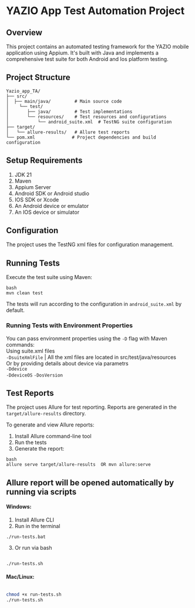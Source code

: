 
# YAZIO App Test Automation Project

## Overview
This project contains an automated testing framework for the YAZIO mobile application using Appium. It's built with Java and implements a comprehensive test suite for both Android and Ios platform testing.

## Project Structure
```
Yazio_app_TA/  
├── src/  
│  ├── main/java/         # Main source code  
│    └── test/  
│       ├── java/         # Test implementations  
│       └── resources/    # Test resources and configurations  
│           └── android_suite.xml  # TestNG suite configuration  
├── target/  
│   └── allure-results/   # Allure test reports  
└── pom.xml              # Project dependencies and build configuration
```

## Setup Requirements
1. JDK 21
2. Maven
3. Appium Server
4. Android SDK or Android studio
5. IOS SDK or Xcode
6. An Android device or emulator
7. An IOS device or simulator

## Configuration
The project uses the TestNG xml files for configuration management.

## Running Tests
Execute the test suite using Maven:
```
bash
mvn clean test
```
The tests will run according to the configuration in `android_suite.xml` by default.

### Running Tests with Environment Properties
You can pass environment properties using the `-D` flag with Maven commands:  
Using suite.xml files  
`-DsuiteXmlFile` | All the xml files are located in src/test/java/resources  
Or by providing details about device via parametrs  
`-Ddevice`  
`-DdeviceOS`
`-DosVersion`

## Test Reports
The project uses Allure for test reporting. Reports are generated in the `target/allure-results` directory.

To generate and view Allure reports:  
1. Install Allure command-line tool  
2. Run the tests  
3. Generate the report:  
```
bash
allure serve target/allure-results  OR mvn allure:serve
```

## Allure report will be opened automatically by running via scripts

#### Windows:
1. Install Allure CLI 
2. Run in the terminal
```
./run-tests.bat
```
3. Or run via bash 
```bash    

./run-tests.sh
``` 

#### Mac/Linux:
```bash   

chmod +x run-tests.sh
./run-tests.sh
```